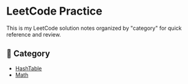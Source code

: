 # LeetCode Practice

This is my LeetCode solution notes organized by "category" for quick reference and review.

## 📂 Category

- [HashTable](./HashTable/README.md)
- [Math](./Math/README.md)
